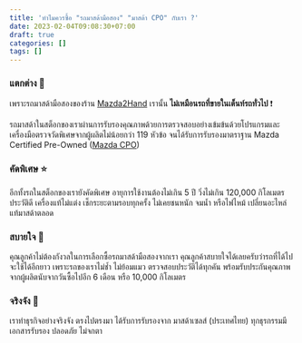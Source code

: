 ```yaml
---
title: 'ทำไมควรซื้อ "รถมาสด้ามือสอง" "มาสด้า CPO" กับเรา ?'
date: 2023-02-04T09:08:30+07:00
draft: true
categories: []
tags: []
---
```


### แตกต่าง 🚗

เพราะรถมาสด้ามือสองของร้าน [Mazda2Hand](https://www.mazda2hand.com) เรานั้น **ไม่เหมือนรถที่ขายในเต็นท์รถทั่วไป** ❗️

รถมาสด้าในสต็อกของเราผ่านการรับรองคุณภาพด้วยการตรวจสอบอย่างเข้มข้นด้วยโปรแกรมและเครื่องมือตรวจวัดพิเศษจากผู้ผลิตไม่น้อยกว่า 119 หัวข้อ จนได้รับการรับรองมาตราฐาน Mazda Certified Pre-Owned ([Mazda CPO](https://www.mazda.co.th/certified-pre-owned/mazda-certified-pre-owned/))

### คัดพิเศษ ⭐

อีกทั้งรถในสต็อกของเรายังคัดพิเศษ อายุการใช้งานต้องไม่เกิน 5 ปี วิ่งไม่เกิน 120,000 กิโลเมตร ประวัติดี เครื่องแท้ไม่แต่ง เช็กระยะตามรอบทุกครั้ง ไม่เคยชนหนัก จมน้ำ หรือไฟไหม้ เปลี่ยนอะไหล่แท้มาสด้าตลอด

### สบายใจ 🧡

คุณลูกค้าไม่ต้องกังวลในการเลือกซื้อรถมาสด้ามือสองจากเรา คุณลูกค้าสบายใจได้เลยครับว่ารถที่ได้ไป จะใช้ได้อีกยาว เพราะรถของเราไม่ช้ำ ไม่ย้อมแมว ตรวจสอบประวัติได้ทุกคัน พร้อมรับประกันคุณภาพจากผู้ผลิตนับจากวันซื้อไปอีก 6 เดือน หรือ 10,000 กิโลเมตร

### จริงจัง 🤝

เราทำธุรกิจอย่างจริงจัง ตรงไปตรงมา ได้รับการรับรองจาก มาสด้าเซลส์ (ประเทศไทย) ทุกธุรกรรมมีเอกสารรับรอง ปลอดภัย ไม่จกตา

<!--more-->
